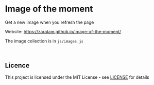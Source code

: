 # Image of the moment

Get a new image when you refresh the page

Website: https://zaratam.github.io/image-of-the-moment/

The image collection is in `js/images.js`

<br>

## Licence

This project is licensed under the MIT License - see [LICENSE](https://github.com/ZaraTam/image-of-the-moment/blob/master/LICENSE) for details
